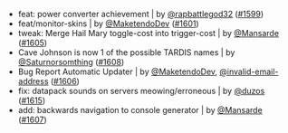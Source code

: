 - feat: power converter achievement | by [@rapbattlegod32](https://github.com/rapbattlegod32) ([#1599](https://github.com/amblelabs/ait/pull/1599))
- feat/monitor-skins | by [@MaketendoDev](https://github.com/MaketendoDev) ([#1601](https://github.com/amblelabs/ait/pull/1601))
- tweak: Merge Hail Mary toggle-cost into trigger-cost | by [@Mansarde](https://github.com/Mansarde) ([#1605](https://github.com/amblelabs/ait/pull/1605))
- Cave Johnson is now 1 of the possible TARDIS names | by [@Saturnorsomthing](https://github.com/Saturnorsomthing) ([#1608](https://github.com/amblelabs/ait/pull/1608))
- Bug Report Automatic Updater | by [@MaketendoDev](https://github.com/MaketendoDev), [@invalid-email-address](https://github.com/invalid-email-address) ([#1606](https://github.com/amblelabs/ait/pull/1606))
- fix: datapack sounds on servers meowing/erroneous | by [@duzos](https://github.com/duzos) ([#1615](https://github.com/amblelabs/ait/pull/1615))
- add: backwards navigation to console generator | by [@Mansarde](https://github.com/Mansarde) ([#1607](https://github.com/amblelabs/ait/pull/1607))
